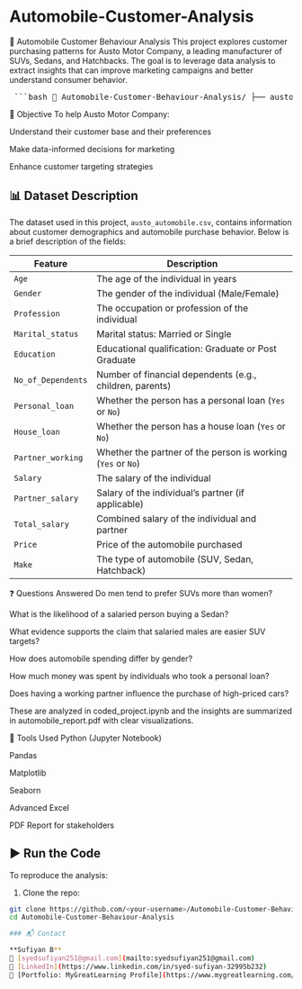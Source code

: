 # Automobile-Customer-Analysis
🚗 Automobile Customer Behaviour Analysis
This project explores customer purchasing patterns for Austo Motor Company, a leading manufacturer of SUVs, Sedans, and Hatchbacks. The goal is to leverage data analysis to extract insights that can improve marketing campaigns and better understand consumer behavior.
<pre> ```bash 📂 Automobile-Customer-Behaviour-Analysis/ ├── austo_automobile.csv # Dataset used for analysis ├── coded_project.ipynb # Python code with analysis and plots ├── automobile_report.pdf # Summary report with visual insights └── README.md # Project documentation ``` </pre>

🎯 Objective
To help Austo Motor Company:

Understand their customer base and their preferences

Make data-informed decisions for marketing

Enhance customer targeting strategies

## 📊 Dataset Description

The dataset used in this project, `austo_automobile.csv`, contains information about customer demographics and automobile purchase behavior. Below is a brief description of the fields:

| Feature             | Description                                                                 |
|---------------------|-----------------------------------------------------------------------------|
| `Age`               | The age of the individual in years                                           |
| `Gender`            | The gender of the individual (Male/Female)                                  |
| `Profession`        | The occupation or profession of the individual                               |
| `Marital_status`    | Marital status: Married or Single                                            |
| `Education`         | Educational qualification: Graduate or Post Graduate                         |
| `No_of_Dependents`  | Number of financial dependents (e.g., children, parents)                     |
| `Personal_loan`     | Whether the person has a personal loan (`Yes` or `No`)                       |
| `House_loan`        | Whether the person has a house loan (`Yes` or `No`)                          |
| `Partner_working`   | Whether the partner of the person is working (`Yes` or `No`)                 |
| `Salary`            | The salary of the individual                                                 |
| `Partner_salary`    | Salary of the individual’s partner (if applicable)                           |
| `Total_salary`      | Combined salary of the individual and partner                                |
| `Price`             | Price of the automobile purchased                                            |
| `Make`              | The type of automobile (SUV, Sedan, Hatchback)                               |



❓ Questions Answered
Do men tend to prefer SUVs more than women?

What is the likelihood of a salaried person buying a Sedan?

What evidence supports the claim that salaried males are easier SUV targets?

How does automobile spending differ by gender?

How much money was spent by individuals who took a personal loan?

Does having a working partner influence the purchase of high-priced cars?

These are analyzed in coded_project.ipynb and the insights are summarized in automobile_report.pdf with clear visualizations.

🧰 Tools Used
Python (Jupyter Notebook)

Pandas

Matplotlib

Seaborn

Advanced Excel

PDF Report for stakeholders


## ▶️ Run the Code

To reproduce the analysis:

1. Clone the repo:

```bash
git clone https://github.com/<your-username>/Automobile-Customer-Behaviour-Analysis.git
cd Automobile-Customer-Behaviour-Analysis

### 📬 Contact

**Sufiyan B**  
📧 [syedsufiyan251@gmail.com](mailto:syedsufiyan251@gmail.com)  
🔗 [LinkedIn](https://www.linkedin.com/in/syed-sufiyan-32995b232)  
📁 [Portfolio: MyGreatLearning Profile](https://www.mygreatlearning.com/eportfolio/b-sufiyan)

